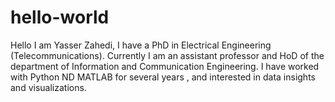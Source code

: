 # hello-world
Hello 
I am Yasser Zahedi, I have a PhD in Electrical Engineering (Telecommunications). Currently I am an assistant professor and HoD of the department of Information and Communication Engineering.
I have worked with Python ND MATLAB for several years , and interested in data insights and visualizations. 
